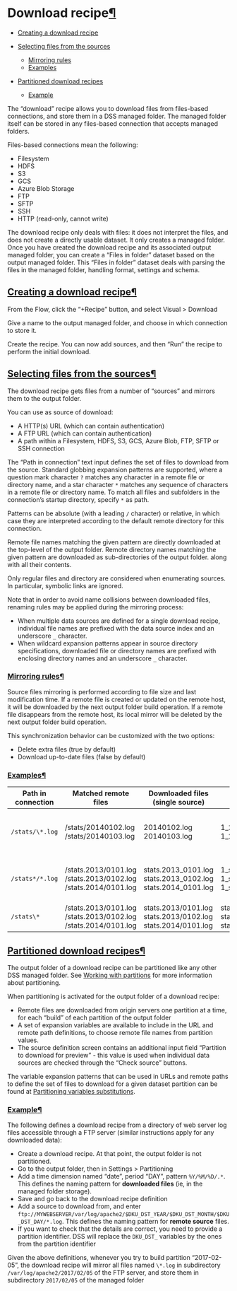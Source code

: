 Download recipe[¶](#download-recipe "Permalink to this heading")
================================================================



* [Creating a download recipe](#creating-a-download-recipe)
* [Selecting files from the sources](#selecting-files-from-the-sources)


	+ [Mirroring rules](#mirroring-rules)
	+ [Examples](#examples)
* [Partitioned download recipes](#partitioned-download-recipes)


	+ [Example](#example)



The “download” recipe allows you to download files from files\-based connections, and store them in a DSS managed folder. The managed folder itself can be stored in any files\-based connection that accepts managed folders.


Files\-based connections mean the following:


* Filesystem
* HDFS
* S3
* GCS
* Azure Blob Storage
* FTP
* SFTP
* SSH
* HTTP (read\-only, cannot write)


The download recipe only deals with files: it does not interpret the files, and does not create a directly usable dataset. It only creates a managed folder. Once you have created the download recipe and its associated output managed folder, you can create a “Files in folder” dataset based on the output managed folder. This “Files in folder” dataset deals with parsing the files in the managed folder, handling format, settings and schema.



[Creating a download recipe](#id1)[¶](#creating-a-download-recipe "Permalink to this heading")
----------------------------------------------------------------------------------------------


From the Flow, click the “\+Recipe” button, and select Visual \> Download


Give a name to the output managed folder, and choose in which connection to store it.


Create the recipe. You can now add sources, and then “Run” the recipe to perform the initial download.




[Selecting files from the sources](#id2)[¶](#selecting-files-from-the-sources "Permalink to this heading")
----------------------------------------------------------------------------------------------------------


The download recipe gets files from a number of “sources” and mirrors them to the output folder.


You can use as source of download:


* A HTTP(s) URL (which can contain authentication)
* A FTP URL (which can contain authentication)
* A path within a Filesystem, HDFS, S3, GCS, Azure Blob, FTP, SFTP or SSH connection


The “Path in connection” text input defines the set of files to download from
the source. Standard globbing expansion patterns are supported, where a
question mark character `?` matches any character in a remote file or
directory name, and a star character `*` matches any sequence of characters
in a remote file or directory name. To match all files and subfolders in the
connection’s startup directory, specify `*` as path.


Patterns can be absolute (with a leading `/` character) or relative, in which
case they are interpreted according to the default remote directory for this
connection.


Remote file names matching the given pattern are directly downloaded at the
top\-level of the output folder. Remote directory names matching the
given pattern are downloaded as sub\-directories of the output folder.
along with all their contents.


Only regular files and directory are considered when enumerating sources.
In particular, symbolic links are ignored.


Note that in order to avoid name collisions between downloaded files, renaming
rules may be applied during the mirroring process:


* When multiple data sources are defined for a single download recipe,
individual file names are prefixed with the data source index and an underscore
`_` character.
* When wildcard expansion patterns appear in source directory specifications,
downloaded file or directory names are prefixed with enclosing directory names
and an underscore `_` character.



### [Mirroring rules](#id3)[¶](#mirroring-rules "Permalink to this heading")


Source files mirroring is performed according to file size and last modification
time. If a remote file is created or updated on the remote host, it will be
downloaded by the next output folder build operation. If a remote file
disappears from the remote host, its local mirror will be deleted by the next
output folder build operation.


This synchronization behavior can be customized with the two options:


* Delete extra files (true by default)
* Download up\-to\-date files (false by default)




### [Examples](#id4)[¶](#examples "Permalink to this heading")




| Path in connection | Matched remote files | Downloaded files (single source) | Downloaded files (multi sources) | Notes |
| --- | --- | --- | --- | --- |
| `/stats/\*.log` | /stats/20140102\.log /stats/20140103\.log | 20140102\.log 20140103\.log | 1\_20140102\.log 1\_20140103\.log | Pattern matches files in single directory |
| `/stats*/*.log` | /stats.2013/0101\.log /stats.2013/0102\.log /stats.2014/0101\.log | stats.2013\_0101\.log stats.2013\_0102\.log stats.2014\_0101\.log | 1\_stats.2013\_0101\.log 1\_stats.2013\_0102\.log 1\_stats.2014\_0101\.log | Pattern matches files in multiple directories |
| `/stats\*` | /stats.2013/0101\.log /stats.2013/0102\.log /stats.2014/0101\.log | stats.2013/0101\.log stats.2013/0102\.log stats.2014/0101\.log | stats.2013/1\_0101\.log stats.2013/1\_0102\.log stats.2014/1\_0101\.log | Pattern matches directories |





[Partitioned download recipes](#id5)[¶](#partitioned-download-recipes "Permalink to this heading")
--------------------------------------------------------------------------------------------------


The output folder of a download recipe can be partitioned like any other DSS managed folder. See [Working with partitions](../partitions/index.html) for more information about partitioning.


When partitioning is activated for the output folder of a download recipe:


* Remote files are downloaded from origin servers one partition at a time, for
each “build” of each partition of the output folder
* A set of expansion variables are available to include in the URL and remote path
definitions, to choose remote file names from partition values.
* The source definition screen contains an additional input field “Partition to
download for preview” \- this value is used when individual data sources are checked through
the “Check source” buttons.


The variable expansion patterns that can be used in URLs and remote paths to
define the set of files to download for a given dataset partition can be found
at [Partitioning variables substitutions](../partitions/variables.html).



### [Example](#id6)[¶](#example "Permalink to this heading")


The following defines a download recipe from a directory of web server log files
accessible through a FTP server (similar instructions apply for any downloaded data):


* Create a download recipe. At that point, the output folder is not partitioned.
* Go to the output folder, then in Settings \> Partitioning
* Add a time dimension named “date”, period “DAY”,
pattern `%Y/%M/%D/.*`. This defines the naming pattern for **downloaded
files** (ie, in the managed folder storage).
* Save and go back to the download recipe definition
* Add a source to download from, and enter
`ftp://MYWEBSERVER/var/log/apache2/$DKU_DST_YEAR/$DKU_DST_MONTH/$DKU_DST_DAY/*.log`.
This defines the naming pattern for **remote source** files.
* If you want to check that the details are correct, you need to provide a partition identifier. DSS
will replace the `DKU_DST_` variables by the ones from the partition identifier


Given the above definitions, whenever you try to build partition “2017\-02\-05”, the download recipe
will mirror all files named `\*.log` in
subdirectory `/var/log/apache2/2017/02/05` of the FTP server, and store them
in subdirectory `2017/02/05` of the managed folder